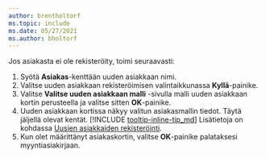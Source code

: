 ```yaml
---
author: brentholtorf
ms.topic: include
ms.date: 05/27/2021
ms.author: bholtorf
---
```


Jos asiakasta ei ole rekisteröity, toimi seuraavasti:

1. Syötä **Asiakas**-kenttään uuden asiakkaan nimi.
2. Valitse uuden asiakkaan rekisteröimisen valintaikkunassa **Kyllä**-painike.
3. Valitse **Valitse uuden asiakkaan malli** -sivulla malli uuden asiakkaan kortin perusteella ja valitse sitten **OK**-painike.
4. Uuden asiakkaan kortissa näkyy valitun asiakasmallin tiedot. Täytä jäljellä olevat kentät. [!INCLUDE [tooltip-inline-tip_md](tooltip-inline-tip_md.md)] Lisätietoja on kohdassa [Uusien asiakkaiden rekisteröinti](../sales-how-register-new-customers.md).  
5. Kun olet määrittänyt asiakaskortin, valitse **OK**-painike palataksesi myyntiasiakirjaan.
